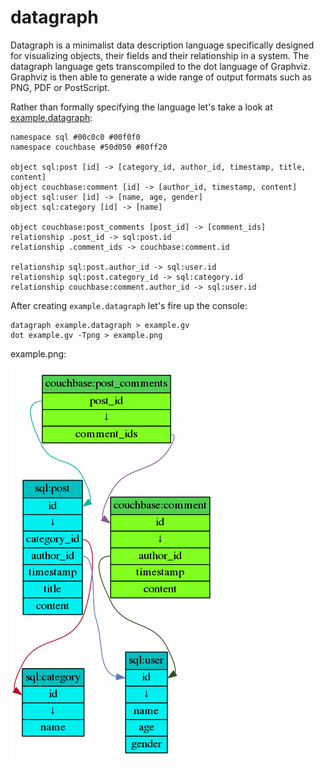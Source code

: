 datagraph
=========

Datagraph is a minimalist data description language specifically designed for visualizing objects, their fields and their relationship in a system.  The datagraph language gets transcompiled to the dot language of Graphviz.  Graphviz is then able to generate a wide range of output formats such as PNG, PDF or PostScript.

Rather than formally specifying the language let's take a look at [example.datagraph](example.datagrap):

    namespace sql #00c0c0 #00f0f0
    namespace couchbase #50d050 #80ff20

    object sql:post [id] -> [category_id, author_id, timestamp, title, content]
    object couchbase:comment [id] -> [author_id, timestamp, content]
    object sql:user [id] -> [name, age, gender]
    object sql:category [id] -> [name]

    object couchbase:post_comments [post_id] -> [comment_ids]
    relationship .post_id -> sql:post.id
    relationship .comment_ids -> couchbase:comment.id

    relationship sql:post.author_id -> sql:user.id
    relationship sql:post.category_id -> sql:category.id
    relationship couchbase:comment.author_id -> sql:user.id

After creating `example.datagraph` let's fire up the console:

    datagraph example.datagraph > example.gv
    dot example.gv -Tpng > example.png

example.png:

![example](example.png)
